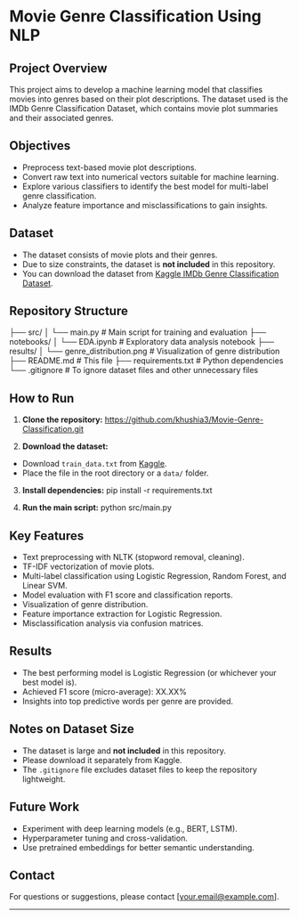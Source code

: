# Movie Genre Classification Using NLP

## Project Overview
This project aims to develop a machine learning model that classifies movies into genres based on their plot descriptions. The dataset used is the IMDb Genre Classification Dataset, which contains movie plot summaries and their associated genres.

## Objectives
- Preprocess text-based movie plot descriptions.
- Convert raw text into numerical vectors suitable for machine learning.
- Explore various classifiers to identify the best model for multi-label genre classification.
- Analyze feature importance and misclassifications to gain insights.

## Dataset
- The dataset consists of movie plots and their genres.
- Due to size constraints, the dataset is **not included** in this repository.
- You can download the dataset from [Kaggle IMDb Genre Classification Dataset](https://www.kaggle.com/datasets/hijest/genre-classification-dataset-imdb).

## Repository Structure
├── src/
│ └── main.py # Main script for training and evaluation
├── notebooks/
│ └── EDA.ipynb # Exploratory data analysis notebook
├── results/
│ └── genre_distribution.png # Visualization of genre distribution
├── README.md # This file
├── requirements.txt # Python dependencies
└── .gitignore # To ignore dataset files and other unnecessary files


## How to Run

1. **Clone the repository:**
https://github.com/khushia3/Movie-Genre-Classification.git

2. **Download the dataset:**
- Download `train_data.txt` from [Kaggle](https://www.kaggle.com/datasets/hijest/genre-classification-dataset-imdb).
- Place the file in the root directory or a `data/` folder.

3. **Install dependencies:**
pip install -r requirements.txt

4. **Run the main script:**
python src/main.py

## Key Features
- Text preprocessing with NLTK (stopword removal, cleaning).
- TF-IDF vectorization of movie plots.
- Multi-label classification using Logistic Regression, Random Forest, and Linear SVM.
- Model evaluation with F1 score and classification reports.
- Visualization of genre distribution.
- Feature importance extraction for Logistic Regression.
- Misclassification analysis via confusion matrices.

## Results
- The best performing model is Logistic Regression (or whichever your best model is).
- Achieved F1 score (micro-average): XX.XX%
- Insights into top predictive words per genre are provided.

## Notes on Dataset Size
- The dataset is large and **not included** in this repository.
- Please download it separately from Kaggle.
- The `.gitignore` file excludes dataset files to keep the repository lightweight.

## Future Work
- Experiment with deep learning models (e.g., BERT, LSTM).
- Hyperparameter tuning and cross-validation.
- Use pretrained embeddings for better semantic understanding.

## Contact
For questions or suggestions, please contact [your.email@example.com].

---

